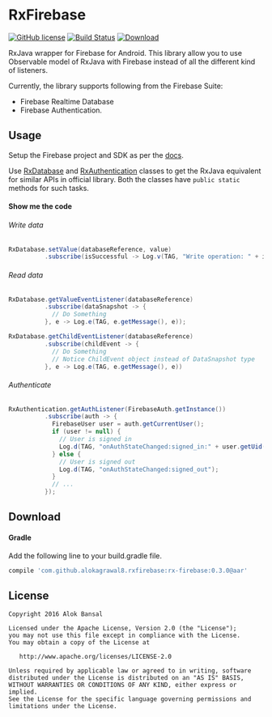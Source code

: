 # RxFirebase

[![GitHub license](https://img.shields.io/github/license/dcendents/android-maven-gradle-plugin.svg)](http://www.apache.org/licenses/LICENSE-2.0.html)
[![Build Status](https://travis-ci.org/AlokBansal8/RxFirebase.svg?branch=master)](https://travis-ci.org/AlokBansal8/RxFirebase)
[![Download](https://api.bintray.com/packages/alokbansal8/maven/RxFirebase/images/download.svg)](https://bintray.com/alokbansal8/maven/RxFirebase/_latestVersion)


RxJava wrapper for Firebase for Android.
This library allow you to use Observable model of RxJava with Firebase instead of all the different kind of listeners.

Currently, the library supports following from the Firebase Suite:
- Firebase Realtime Database
- Firebase Authentication.

## Usage
Setup the Firebase project and SDK as per the [docs](https://firebase.google.com/docs/android/setup).

Use [RxDatabase](rx-firebase/src/main/java/com/github/alokagrawal8/rxfirebase/database/RxDatabase.java) and [RxAuthentication](rx-firebase/src/main/java/com/github/alokagrawal8/rxfirebase/authentication/RxAuthentication.java) classes to get the RxJava equivalent for similar APIs in official library.
Both the classes have ``public static`` methods for such tasks.
#### Show me the code
###### Write data
```java
RxDatabase.setValue(databaseReference, value)
          .subscribe(isSuccessful -> Log.v(TAG, "Write operation: " + isSuccessful));
```
###### Read data
```java
RxDatabase.getValueEventListener(databaseReference)
          .subscribe(dataSnapshot -> {
            // Do Something
          }, e -> Log.e(TAG, e.getMessage(), e));

RxDatabase.getChildEventListener(databaseReference)
          .subscribe(childEvent -> {
            // Do Something
            // Notice ChildEvent object instead of DataSnapshot type
          }, e -> Log.e(TAG, e.getMessage(), e))
```
###### Authenticate
```java
RxAuthentication.getAuthListener(FirebaseAuth.getInstance())
          .subscribe(auth -> {
            FirebaseUser user = auth.getCurrentUser();
            if (user != null) {
              // User is signed in
              Log.d(TAG, "onAuthStateChanged:signed_in:" + user.getUid());
            } else {
              // User is signed out
              Log.d(TAG, "onAuthStateChanged:signed_out");
            }
            // ...
          });
```

## Download
#### Gradle
Add the following line to your build.gradle file.
```groovy
compile 'com.github.alokagrawal8.rxfirebase:rx-firebase:0.3.0@aar'
```

## License

    Copyright 2016 Alok Bansal

    Licensed under the Apache License, Version 2.0 (the "License");
    you may not use this file except in compliance with the License.
    You may obtain a copy of the License at

       http://www.apache.org/licenses/LICENSE-2.0

    Unless required by applicable law or agreed to in writing, software
    distributed under the License is distributed on an "AS IS" BASIS,
    WITHOUT WARRANTIES OR CONDITIONS OF ANY KIND, either express or implied.
    See the License for the specific language governing permissions and
    limitations under the License.
